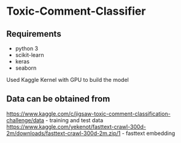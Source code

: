 # Toxic-Comment-Classifier

## Requirements
- python 3
- scikit-learn
- keras
- seaborn

Used Kaggle Kernel with GPU to build the model

## Data can be obtained from
https://www.kaggle.com/c/jigsaw-toxic-comment-classification-challenge/data - training and test data
https://www.kaggle.com/yekenot/fasttext-crawl-300d-2m/downloads/fasttext-crawl-300d-2m.zip/1 - fasttext embedding